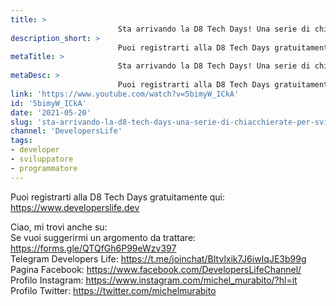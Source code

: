 ```yaml
---
title: > 
                        Sta arrivando la D8 Tech Days! Una serie di chiacchierate per Sviluppatori e Apprendisti Developer!
description_short: > 
                        Puoi registrarti alla D8 Tech Days gratuitamente qui: https://www.developerslife.dev Ciao, mi trovi anche su: Se vuoi suggerirmi un ...
metaTitle: > 
                        Sta arrivando la D8 Tech Days! Una serie di chiacchierate per Sviluppatori e Apprendisti Developer!
metaDesc: > 
                        Puoi registrarti alla D8 Tech Days gratuitamente qui: https://www.developerslife.dev Ciao, mi trovi anche su: Se vuoi suggerirmi un ...
link: 'https://www.youtube.com/watch?v=5bimyW_ICkA'
id: '5bimyW_ICkA'
date: '2021-05-20'
slug: 'sta-arrivando-la-d8-tech-days-una-serie-di-chiacchierate-per-sviluppatori-e-apprendisti-developer'
channel: 'DevelopersLife'
tags: 
- developer
- sviluppatore
- programmatore
---
```

Puoi registrarti alla D8 Tech Days gratuitamente qui:  
https://www.developerslife.dev  
  
Ciao, mi trovi anche su:  
Se vuoi suggerirmi un argomento da trattare: https://forms.gle/QTQfGh6P99eWzv397  
Telegram Developers Life: https://t.me/joinchat/BItvlxik7J6iwIqJE3b99g  
Pagina Facebook: https://www.facebook.com/DevelopersLifeChannel/  
Profilo Instagram: https://www.instagram.com/michel_murabito/?hl=it  
Profilo Twitter: https://twitter.com/michelmurabito​